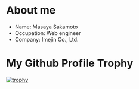 # About me

- Name: Masaya Sakamoto
- Occupation: Web engineer
- Company: Imejin Co., Ltd.

# My Github Profile Trophy

[![trophy](https://github-profile-trophy.vercel.app/?username=Sakamoto0525)](https://github.com/Sakamoto0525/Sakamoto0525)

<!--
**Sakamoto0525/Sakamoto0525** is a ✨ _special_ ✨ repository because its `README.md` (this file) appears on your GitHub profile.

Here are some ideas to get you started:

- 🔭 I’m currently working on ...
- 🌱 I’m currently learning ...
- 👯 I’m looking to collaborate on ...
- 🤔 I’m looking for help with ...
- 💬 Ask me about ...
- 📫 How to reach me: ...
- 😄 Pronouns: ...
- ⚡ Fun fact: ...
-->
